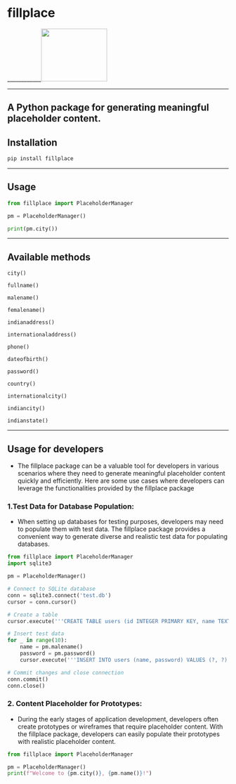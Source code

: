 # fillplace  
____________<img src="https://3.bp.blogspot.com/-fm0Cg5WFsy8/WF6YWJyUvuI/AAAAAAAFof0/nRsq3JLfwNwPqZA20fPDFAH8aOUFLH7nACLcB/s1600/AW356234_04.gif" width="150" height="120">

---
A Python package for generating meaningful placeholder content.
---
## Installation

```sh
pip install fillplace
```
---
## Usage

```python
from fillplace import PlaceholderManager

pm = PlaceholderManager()

print(pm.city())
```
---

## Available methods
```
city()
```
```
fullname()
```

```
malename()
```
```
femalename()
``` 
```
indianaddress()
```
```
internationaladdress()
```
```
phone()
```
```
dateofbirth()
```
```
password()
```
```
country()
```
```
internationalcity()
```
```
indiancity()
```
```
indianstate()
```

---

## Usage for developers

- The fillplace package can be a valuable tool for developers in various scenarios where they need to generate meaningful placeholder content quickly and efficiently. Here are some use cases where developers can leverage the functionalities provided by the fillplace package

### 1.Test Data for Database Population: 
* When setting up databases for testing purposes, developers may need to populate them with test data. The fillplace package provides a convenient way to generate diverse and realistic test data for populating databases.
```python
from fillplace import PlaceholderManager
import sqlite3

pm = PlaceholderManager()

# Connect to SQLite database
conn = sqlite3.connect('test.db')
cursor = conn.cursor()

# Create a table
cursor.execute('''CREATE TABLE users (id INTEGER PRIMARY KEY, name TEXT, password TEXT)''')

# Insert test data
for _ in range(10):
    name = pm.malename()
    password = pm.password()
    cursor.execute('''INSERT INTO users (name, password) VALUES (?, ?)''', (name, password))

# Commit changes and close connection
conn.commit()
conn.close()
```

### 2. Content Placeholder for Prototypes: 
* During the early stages of application development, developers often create prototypes or wireframes that require placeholder content. With the fillplace package, developers can easily populate their prototypes with realistic placeholder content.
```python
from fillplace import PlaceholderManager

pm = PlaceholderManager()
print(f"Welcome to {pm.city()}, {pm.name()}!")
```
